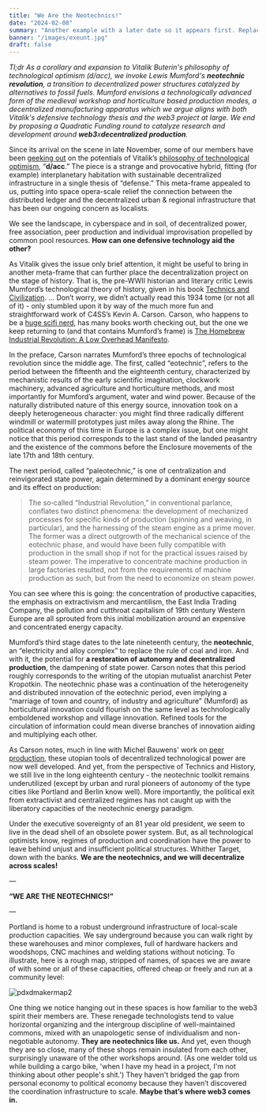 ```yaml
---
title: "We Are the Neotechnics!"
date: "2024-02-08"
summary: "Another example with a later date so it appears first. Replace this with your own words."
banner: "/images/exeunt.jpg"
draft: false
---
```


*Tl;dr* *As a corollary and expansion to Vitalik Buterin's philosophy of technological optimism (d/acc), we invoke Lewis Mumford's **neotechnic revolution**, a transition to decentralized power structures catalyzed by alternatives to fossil fuels. Mumford envisions a technologically advanced form of the medieval workshop and horticulture based production modes, a decentralized manufacturing apparatus which we argue aligns with both Vitalik's defensive technology thesis and the web3 project at large. We end by proposing a Quadratic Funding round to catalyze research and development around **web3**x**decentralized production**.*

Since its arrival on the scene in late November, some of our members have been [geeking out](https://d-acc-research-group.gitbook.io/d-acc-reading-group/) on the potentials of Vitalik’s [philosophy of technological optimism](https://vitalik.eth.limo/general/2023/11/27/techno_optimism.html), “**d/acc**.” The piece is a strange and provocative hybrid, fitting (for example) interplanetary habitation with sustainable decentralized infrastructure in a single thesis of “defense.” This meta-frame appealed to us, putting into space opera-scale relief the connection between the distributed ledger and the decentralized urban & regional infrastructure that has been our ongoing concern as localists.

We see the landscape, in cyberspace and in soil, of decentralized power, free association, peer production and individual improvisation propelled by common pool resources. **How can one defensive technology aid the other?**

As Vitalik gives the issue only brief attention, it might be useful to bring in another meta-frame that can further place the decentralization project on the stage of history. That is, the pre-WWII historian and literary critic Lewis Mumford’s technological theory of history, given in his book [Technics and Civilization](https://monoskop.org/images/f/fa/Mumford_Lewis_Technics_and_Civilization.pdf). … Don’t worry, we didn’t actually read this 1934 tome (or not all of it) - only stumbled upon it by way of the much more fun and straightforward work of C4SS’s Kevin A. Carson. Carson, who happens to be a [huge scifi nerd](https://www.youtube.com/watch?v=OgYEbjgpbr0&t=283s), has many books worth checking out, but the one we keep returning to (and that contains Mumford’s frame) is [The Homebrew Industrial Revolution: A Low Overhead Manifesto](https://kevinacarson.org/pdf/hir.pdf).

In the preface, Carson narrates Mumford’s three epochs of technological revolution since the middle age. The first, called “eotechnic”, refers to the period between the fifteenth and the eighteenth century, characterized by mechanistic results of the early scientific imagination, clockwork machinery, advanced agriculture and horticulture methods, and most importantly for Mumford’s argument, water and wind power. Because of the naturally distributed nature of this energy source, innovation took on a deeply heterogeneous character: you might find three radically different windmill or watermill prototypes just miles away along the Rhine. The political economy of this time in Europe is a complex issue, but one might notice that this period corresponds to the last stand of the landed peasantry and the existence of the commons before the Enclosure movements of the late 17th and 18th century.

The next period, called “paleotechnic,” is one of centralization and reinvigorated state power, again determined by a dominant energy source and its effect on production:

> The so‐called “Industrial Revolution,” in conventional parlance, conflates two distinct phenomena: the development of mechanized processes for specific kinds of production (spinning and weaving, in particular), and the harnessing of the steam engine as a prime mover. The former was a direct outgrowth of the mechanical science of the eotechnic phase, and would have been fully compatible with production in the small shop if not for the practical issues raised by steam power. The imperative to concentrate machine production in large factories resulted, not from the requirements of machine production as such, but from the need to economize on steam power.

You can see where this is going: the concentration of productive capacities, the emphasis on extractivism and mercantilism, the East India Trading Company, the pollution and cutthroat capitalism of 19th century Western Europe are all sprouted from this initial mobilization around an expensive and concentrated energy capacity.

Mumford’s third stage dates to the late nineteenth century, the **neotechnic**, an “electricity and alloy complex” to replace the rule of coal and iron. And with it, the potential for **a restoration of autonomy and decentralized production**, the dampening of state power. Carson notes that this period roughly corresponds to the writing of the utopian mutualist anarchist Peter Kropotkin. The neotechnic phase was a continuation of the heterogeneity and distributed innovation of the eotechnic period, even implying a “marriage of town and country, of industry and agriculture” (Mumford) as horticultural innovation could flourish on the same level as technologically emboldened workshop and village innovation. Refined tools for the circulation of information could mean diverse branches of innovation aiding and multiplying each other.

As Carson notes, much in line with Michel Bauwens' work on [peer production](https://wiki.p2pfoundation.net/Sources_of_P2P_Theory), these utopian tools of decentralized technological power are now well developed. And yet, from the perspective of Technics and History, we still live in the long eighteenth century - the neotechnic toolkit remains underutilized (except by urban and rural pioneers of autonomy of the type cities like Portland and Berlin know well). More importantly, the political exit from extractivist and centralized regimes has not caught up with the liberatory capacities of the neotechnic energy paradigm.

Under the executive sovereignty of an 81 year old president, we seem to live in the dead shell of an obsolete power system. But, as all technological optimists know, regimes of production and coordination have the power to leave behind unjust and insufficient political structures. Whither Target, down with the banks. **We are the neotechnics, and we will decentralize across scales!**

—

**“WE ARE THE NEOTECHNICS!”**

—

Portland is home to a robust underground infrastructure of local-scale production capacities. We say underground because you can walk right by these warehouses and minor complexes, full of hardware hackers and woodshops, CNC machines and welding stations without noticing. To illustrate, here is a rough map, stripped of names, of spaces we are aware of with some or all of these capacities, offered cheap or freely and run at a community level:

![pdxdmakermap2](https://hackmd.io/_uploads/SystE8q26.jpg)

One thing we notice hanging out in these spaces is how familiar to the web3 spirit their members are. These renegade technologists tend to value horizontal organizing and the intergroup discipline of well-maintained commons, mixed with an unapologetic sense of individualism and non-negotiable autonomy. **They are neotechnics like us.** And yet, even though they are so close, many of these shops remain insulated from each other, surprisingly unaware of the other workshops around. (As one welder told us while building a cargo bike, 'when I have my head in a project, I'm not thinking about other people's shit.') They haven't bridged the gap from personal economy to political economy because they haven’t discovered the coordination infrastructure to scale. **Maybe that’s where web3 comes in.**
